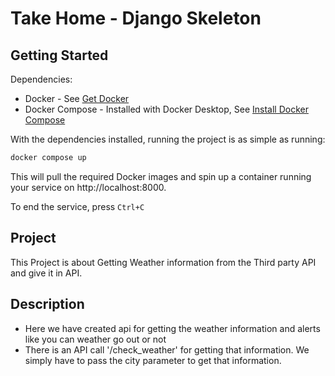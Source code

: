 # Take Home - Django Skeleton

## Getting Started
Dependencies:
* Docker - See [Get Docker](https://docs.docker.com/get-docker/)
* Docker Compose - Installed with Docker Desktop, See [Install Docker Compose](https://docs.docker.com/compose/install/)

With the dependencies installed, running the project is as simple as running:
```bash
docker compose up
```

This will pull the required Docker images and spin up a container running your service on http://localhost:8000.

To end the service, press `Ctrl+C`

## Project
This Project is about Getting Weather information from the Third party API and give it in API.

## Description
* Here we have created api for getting the weather information and alerts like you can weather go out or not
* There is an API call '/check_weather' for getting that information. We simply have to pass the city parameter to get that information.
